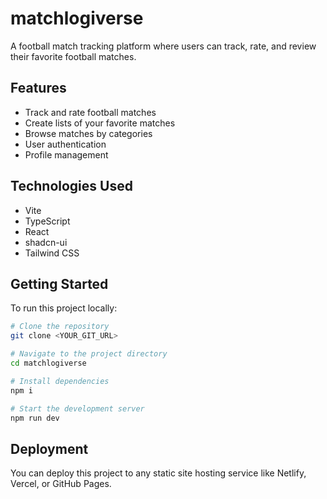 
# matchlogiverse

A football match tracking platform where users can track, rate, and review their favorite football matches.

## Features

- Track and rate football matches
- Create lists of your favorite matches
- Browse matches by categories
- User authentication
- Profile management

## Technologies Used

- Vite
- TypeScript
- React
- shadcn-ui
- Tailwind CSS

## Getting Started

To run this project locally:

```sh
# Clone the repository
git clone <YOUR_GIT_URL>

# Navigate to the project directory
cd matchlogiverse

# Install dependencies
npm i

# Start the development server
npm run dev
```

## Deployment

You can deploy this project to any static site hosting service like Netlify, Vercel, or GitHub Pages.

